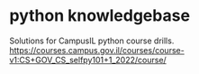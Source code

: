# python knowledgebase

Solutions for CampusIL python course drills.
https://courses.campus.gov.il/courses/course-v1:CS+GOV_CS_selfpy101+1_2022/course/

